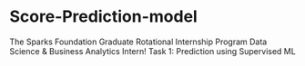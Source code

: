# Score-Prediction-model
The Sparks Foundation Graduate Rotational Internship Program Data Science &amp; Business Analytics Intern! Task 1: Prediction using Supervised ML

